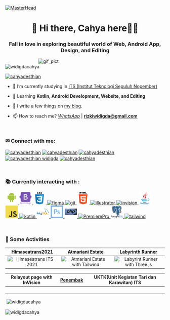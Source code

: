 <!-- ### Hi there 👋 -->

<!--
**widigdacahya/widigdacahya** is a ✨ _special_ ✨ repository because its `README.md` (this file) appears on your GitHub profile.

Here are some ideas to get you started:

- 🔭 I’m currently working on ...
- 🌱 I’m currently learning ...
- 👯 I’m looking to collaborate on ...
- 🤔 I’m looking for help with ...
- 💬 Ask me about ...
- 📫 How to reach me: ...
- 😄 Pronouns: ...
- ⚡ Fun fact: ...
-->


[![MasterHead](https://user-images.githubusercontent.com/62281277/150989222-e67e7cab-14be-4ee7-b6b5-d76b8df24130.jpg)](https://cahyadesthian.com/)
<h1 align="center">👋 Hi there, Cahya here🙋🏻</h1>
<h3 align="center">Fall in love in exploring beautiful world of Web, Android App, Design, and Editing</h3>
<img align="right" alt="gif_pict" width="400" src="https://c.tenor.com/B2G3qZWSHZsAAAAC/kitten-cat.gif">

<p align="left"> <img src="https://komarev.com/ghpvc/?username=widigdacahya&label=Profile%20views&color=0e75b6&style=flat" alt="widigdacahya" /> </p>

<p align="left"> <a href="https://twitter.com/cahyadesthian" target="blank"><img src="https://img.shields.io/twitter/follow/cahyadesthian?logo=twitter&style=for-the-badge" alt="cahyadesthian" /></a> </p>

- 📘 I’m currently studying in [ITS (Institut Teknologi Sepuluh Nopember)](https://www.its.ac.id/informatika/)

- 🌱 Learning **Kotlin, Android Development, Website, and Editing**

- 📝 I write a few things on [my blog](https://cahyadesthian.com/blog-3/).

- 📫 How to reach me? *[WhatsApp](https://api.whatsapp.com/send?phone=6285746641537&text=Halo.%20Namaku%20...%0AAku%20mau%20...)* | **rizkiwidigda@gmail.com**
<br>
<h3 align="left">✉ Connect with me:</h3>
<p align="left">
<a href="https://twitter.com/cahyadesthian" target="blank"><img align="center" src="https://raw.githubusercontent.com/rahuldkjain/github-profile-readme-generator/master/src/images/icons/Social/twitter.svg" alt="cahyadesthian" height="30" width="40" /></a>
<a href="https://linkedin.com/in/cahyadesthian" target="blank"><img align="center" src="https://raw.githubusercontent.com/rahuldkjain/github-profile-readme-generator/master/src/images/icons/Social/linked-in-alt.svg" alt="cahyadesthian" height="30" width="40" /></a>
<a href="https://instagram.com/cahyadesthian" target="blank"><img align="center" src="https://raw.githubusercontent.com/rahuldkjain/github-profile-readme-generator/master/src/images/icons/Social/instagram.svg" alt="cahyadesthian" height="30" width="40" /></a>
<a href="https://www.youtube.com/channel/UC5YUkCPbl2QSxm3vzWO9SYA" target="blank"><img align="center" src="https://raw.githubusercontent.com/rahuldkjain/github-profile-readme-generator/master/src/images/icons/Social/youtube.svg" alt="cahyadesthian widigda" height="30" width="40" /></a>
<a href="https://id-id.facebook.com/cahyadesthianRW" target="blank"><img align="center" src="https://cdn.cdnlogo.com/logos/f/84/facebook.svg" alt="cahyadesthian" height="30" width="40" /></a>
</p>
<br>
<h3 align="left">📚 Currently interacting with :</h3>
<p align="left"> <a href="https://developer.android.com" target="_blank" rel="noreferrer"> <img src="https://raw.githubusercontent.com/devicons/devicon/master/icons/android/android-original-wordmark.svg" alt="android" width="40" height="40"/> </a> <a href="https://getbootstrap.com" target="_blank" rel="noreferrer"> <img src="https://raw.githubusercontent.com/devicons/devicon/master/icons/bootstrap/bootstrap-plain-wordmark.svg" alt="bootstrap" width="40" height="40"/> </a> <a href="https://www.w3schools.com/css/" target="_blank" rel="noreferrer"> <img src="https://raw.githubusercontent.com/devicons/devicon/master/icons/css3/css3-original-wordmark.svg" alt="css3" width="40" height="40"/> </a> <a href="https://www.figma.com/" target="_blank" rel="noreferrer"> <img src="https://www.vectorlogo.zone/logos/figma/figma-icon.svg" alt="figma" width="40" height="40"/> </a> <a href="https://git-scm.com/" target="_blank" rel="noreferrer"> <img src="https://www.vectorlogo.zone/logos/git-scm/git-scm-icon.svg" alt="git" width="40" height="40"/> </a> <a href="https://www.w3.org/html/" target="_blank" rel="noreferrer"> <img src="https://raw.githubusercontent.com/devicons/devicon/master/icons/html5/html5-original-wordmark.svg" alt="html5" width="40" height="40"/> </a> <a href="https://www.adobe.com/in/products/illustrator.html" target="_blank" rel="noreferrer"> <img src="https://www.vectorlogo.zone/logos/adobe_illustrator/adobe_illustrator-icon.svg" alt="illustrator" width="40" height="40"/> </a> <a href="https://www.invisionapp.com/" target="_blank" rel="noreferrer"> <img src="https://www.vectorlogo.zone/logos/invisionapp/invisionapp-icon.svg" alt="invision" width="40" height="40"/> </a> <a href="https://www.java.com" target="_blank" rel="noreferrer"> <img src="https://raw.githubusercontent.com/devicons/devicon/master/icons/java/java-original.svg" alt="java" width="40" height="40"/> </a> <a href="https://developer.mozilla.org/en-US/docs/Web/JavaScript" target="_blank" rel="noreferrer"> <img src="https://raw.githubusercontent.com/devicons/devicon/master/icons/javascript/javascript-original.svg" alt="javascript" width="40" height="40"/> </a> <a href="https://kotlinlang.org" target="_blank" rel="noreferrer"> <img src="https://www.vectorlogo.zone/logos/kotlinlang/kotlinlang-icon.svg" alt="kotlin" width="40" height="40"/> </a> <a href="https://www.mysql.com/" target="_blank" rel="noreferrer"> <img src="https://raw.githubusercontent.com/devicons/devicon/master/icons/mysql/mysql-original-wordmark.svg" alt="mysql" width="40" height="40"/> </a> <a href="https://www.photoshop.com/en" target="_blank" rel="noreferrer"> <img src="https://raw.githubusercontent.com/devicons/devicon/master/icons/photoshop/photoshop-line.svg" alt="photoshop" width="40" height="40"/> </a> <a href="https://www.php.net" target="_blank" rel="noreferrer"> <img src="https://raw.githubusercontent.com/devicons/devicon/master/icons/php/php-original.svg" alt="php" width="40" height="40"/> </a> <a href="https://www.adobe.com/products/premiere.html" target="_blank" rel="noreferrer"> <img src="https://upload.wikimedia.org/wikipedia/commons/4/40/Adobe_Premiere_Pro_CC_icon.svg" alt="PremierePro" width="40" height="40"/> </a> <a href="https://www.postgresql.org" target="_blank" rel="noreferrer"> <img src="https://raw.githubusercontent.com/devicons/devicon/master/icons/postgresql/postgresql-original-wordmark.svg" alt="postgresql" width="40" height="40"/> </a> <a href="https://tailwindcss.com/" target="_blank" rel="noreferrer"> <img src="https://www.vectorlogo.zone/logos/tailwindcss/tailwindcss-icon.svg" alt="tailwind" width="40" height="40"/> </a>  </p>
<br>
<h3 align="left">📖 Some Activities</h3>
<!-- <img align="" src="https://github.com/widigdacahya/himaseatrans-2021/blob/main/documentation/himaseatrans2021-previw.gif?raw=true" width="300">
<img align="" src="https://github.com/widigdacahya/FP_GrafikaKomputer/blob/main/documentation/preview-labyrint.gif?raw=true" width="300">
<img align="" src="https://github.com/widigdacahya/uc-b-tailwindcss/blob/main/public/EstateProject/Prototype/documentation/preview-atmariani-estate.gif?raw=true" width="300"> -->

[Himaseatrans2021](https://github.com/widigdacahya/himaseatrans-2021)            |  [Atmariani Estate](https://github.com/widigdacahya/uc-b-tailwindcss)  |  [Labyrinth Runner](https://github.com/widigdacahya/FP_GrafikaKomputer)
:-------------------------:|:-------------------------:|:-------------------------:|
![Himaseatrans ITS 2021](https://github.com/widigdacahya/himaseatrans-2021/blob/main/documentation/himaseatrans2021-previw.gif?raw=true)  |  ![Atmariani Estate with Tailwind](https://github.com/widigdacahya/uc-b-tailwindcss/blob/main/public/EstateProject/Prototype/documentation/preview-atmariani-estate.gif?raw=true)  | ![Labyrint Runner with Three.js](https://github.com/widigdacahya/FP_GrafikaKomputer/blob/main/documentation/preview-labyrint.gif?raw=true)

Relayout page with InVision |  [Penembak](https://github.com/widigdacahya/T-Rex_ucul)  | UKTK(Unit Kegiatan Tari dan Karawitan) ITS
:-------------------------:|:-------------------------:|:-------------------------:|
<a href="https://www.youtube.com/watch?v=ksGOY6YNts4&list=PLkbR7fY8jsYt8gw9bqOOleHv1l13Zw6LV&index=1&t=74s" target="_blank"><img src="https://i.ytimg.com/vi/ksGOY6YNts4/hqdefault.jpg?sqp=-oaymwEbCKgBEF5IVfKriqkDDggBFQAAiEIYAXABwAEG&rs=AOn4CLCPVn5p8kBPoAL9_IDzVINQnuNCcg" alt="" width="180"></a> |  <a href="https://www.youtube.com/watch?v=QJsbJ5qIVL8" target="_blank"><img src="https://i.ytimg.com/vi/QJsbJ5qIVL8/hqdefault.jpg?sqp=-oaymwEbCKgBEF5IVfKriqkDDggBFQAAiEIYAXABwAEG&rs=AOn4CLCO4ShxeNvvWC0reZToXX-0GccP0g" alt="" width="180"></a> |  <a href="https://www.youtube.com/watch?v=zzUcDyY9vKA" target="_blank"><img src="https://i.ytimg.com/vi/zzUcDyY9vKA/hqdefault.jpg?sqp=-oaymwEbCKgBEF5IVfKriqkDDggBFQAAiEIYAXABwAEG&rs=AOn4CLCei1hhAzUwsLuttaIisoSMa5NkKQ" alt="" width="180"></a> 

<p>&nbsp;<img align="center" src="https://github-readme-stats.vercel.app/api?username=widigdacahya&show_icons=true&locale=en" alt="widigdacahya" /></p> <p><img align="center" src="https://github-readme-streak-stats.herokuapp.com/?user=widigdacahya&" alt="widigdacahya" /></p>

